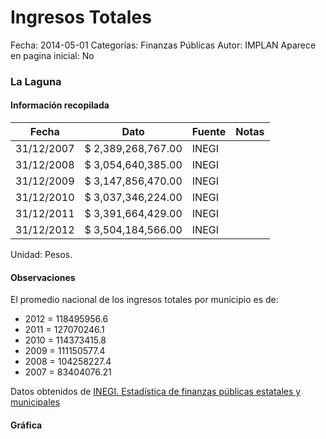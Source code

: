 Ingresos Totales
=====

Fecha: 2014-05-01
Categorías: Finanzas Públicas
Autor: IMPLAN
Aparece en pagina inicial: No

### La Laguna

<!-- break -->

#### Información recopilada

<table class="table table-hover table-bordered matriz">
  <thead>
    <tr><th>Fecha</th><th>Dato</th><th>Fuente</th><th>Notas</th></tr>
  </thead>
  <tbody>
    <tr><td class="centrado">31/12/2007</td><td class="derecha">$ 2,389,268,767.00</td><td>INEGI</td><td></td></tr>
    <tr><td class="centrado">31/12/2008</td><td class="derecha">$ 3,054,640,385.00</td><td>INEGI</td><td></td></tr>
    <tr><td class="centrado">31/12/2009</td><td class="derecha">$ 3,147,856,470.00</td><td>INEGI</td><td></td></tr>
    <tr><td class="centrado">31/12/2010</td><td class="derecha">$ 3,037,346,224.00</td><td>INEGI</td><td></td></tr>
    <tr><td class="centrado">31/12/2011</td><td class="derecha">$ 3,391,664,429.00</td><td>INEGI</td><td></td></tr>
    <tr><td class="centrado">31/12/2012</td><td class="derecha">$ 3,504,184,566.00</td><td>INEGI</td><td></td></tr>
  </tbody>
</table>

Unidad: Pesos.

#### Observaciones

El promedio nacional de los ingresos totales por municipio es de:

- 2012 = 118495956.6
- 2011 = 127070246.1
- 2010 = 114373415.8
- 2009 = 111150577.4
- 2008 = 104258227.4
- 2007 = 83404076.21

Datos obtenidos de [INEGI. Estadística de finanzas públicas estatales y municipales](http://www.inegi.org.mx/sistemas/olap/Proyectos/bd/continuas/finanzaspublicas/FPMun.asp?s=est&c=11289&proy=efipem_fmun)

#### Gráfica

<div id="Morriszqjjclyr" class="grafica"></div>
  <script>
  new Morris.Line({
    element: 'Morriszqjjclyr',
    data: [
      { fecha: '2007-12-31', dato: 2389268767.00 },
      { fecha: '2008-12-31', dato: 3054640385.00 },
      { fecha: '2009-12-31', dato: 3147856470.00 },
      { fecha: '2010-12-31', dato: 3037346224.00 },
      { fecha: '2011-12-31', dato: 3391664429.00 },
      { fecha: '2012-12-31', dato: 3504184566.00 }
    ],
    xkey: 'fecha',
    ykeys: ['dato'],
    labels: ['Dato'],
    lineColors: ['#FF5B02'],
    xLabelFormat: function(d) {
      return d.getDate()+'/'+(d.getMonth()+1)+'/'+d.getFullYear();
    },
    dateFormat: function (ts) {
      var d = new Date(ts);
      return d.getDate() + '/' + (d.getMonth() + 1) + '/' + d.getFullYear();
    }
  });
  </script>

